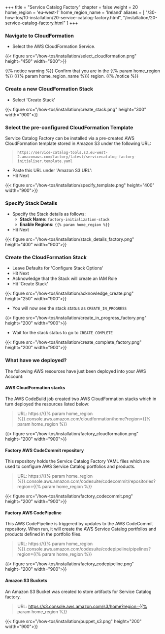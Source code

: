 +++
title = "Service Catalog Factory"
chapter = false
weight = 20
home_region = 'eu-west-1'
home_region_name = 'Ireland'
aliases = [
    "/30-how-tos/10-installation/20-service-catalog-factory.html",
    "/installation/20-service-catalog-factory.html"
]
+++

### Navigate to CloudFormation

- Select the AWS CloudFormation Service.

{{< figure src="/how-tos/installation/select_cloudformation.png" height="450" width="900">}}

{{% notice warning %}}
Confirm that you are in the {{% param home_region %}} ({{% param home_region_name %}}) region.
{{% /notice %}}

### Create a new CloudFormation Stack

- Select 'Create Stack'

{{< figure src="/how-tos/installation/create_stack.png" height="300" width="900">}}

### Select the pre-configured CloudFormation Template
Service Catalog Factory can be installed via a pre-created AWS CloudFormation template stored in Amazon S3 under the following URL:
> `https://service-catalog-tools.s3.eu-west-2.amazonaws.com/factory/latest/servicecatalog-factory-initialiser.template.yaml`

- Paste this URL under 'Amazon S3 URL': 
- Hit Next

{{< figure src="/how-tos/installation/specify_template.png" height="400" width="900">}}

### Specify Stack Details

- Specify the Stack details as follows:
    - **Stack Name:** `factory-initialization-stack`
    - **Enable Regions:** `{{% param home_region %}}`
- Hit Next

{{< figure src="/how-tos/installation/stack_details_factory.png" height="400" width="900">}}

### Create the CloudFormation Stack

- Leave Defaults for 'Configure Stack Options'
- Hit Next
- Acknowledge that the Stack will create an IAM Role
- Hit 'Create Stack'

{{< figure src="/how-tos/installation/acknowledge_create.png" height="250" width="900">}}

- You will now see the stack status as `CREATE_IN_PROGRESS`

{{< figure src="/how-tos/installation/create_in_progress_factory.png" height="200" width="900">}}

- Wait for the stack status to go to `CREATE_COMPLETE`

{{< figure src="/how-tos/installation/create_complete_factory.png" height="200" width="900">}}

### What have we deployed?
The following AWS resources have just been deployed into your AWS Account:

#### AWS CloudFormation stacks
The AWS CodeBuild job created two AWS CloudFormation stacks which in turn deployed the resources listed below:

> URL: https://{{% param home_region %}}.console.aws.amazon.com/cloudformation/home?region={{% param home_region %}}

{{< figure src="/how-tos/installation/factory_cloudformation.png" height="200" width="900">}}

#### Factory AWS CodeCommit repository
This repository holds the Service Catalog Factory YAML files which are used to configure AWS Service Catalog portfolios and products.

> URL: https://{{% param home_region %}}.console.aws.amazon.com/codesuite/codecommit/repositories?region={{% param home_region %}}

{{< figure src="/how-tos/installation/factory_codecommit.png" height="200" width="900">}}

#### Factory AWS CodePipeline
This AWS CodePipeline is triggered by updates to the AWS CodeCommit repository. When run, it will create the AWS Service Catalog portfolios and products defined in the portfolio files. 

> URL: https://{{% param home_region %}}.console.aws.amazon.com/codesuite/codepipeline/pipelines?region={{% param home_region %}}

{{< figure src="/how-tos/installation/factory_codepipeline.png" height="200" width="900">}}

#### Amazon S3 Buckets
An Amazon S3 Bucket was created to store artifacts for Service Catalog factory.

> URL: https://s3.console.aws.amazon.com/s3/home?region={{% param home_region %}}

{{< figure src="/how-tos/installation/puppet_s3.png" height="200" width="900">}}
